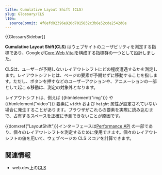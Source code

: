 ```yaml
---
title: Cumulative Layout Shift (CLS)
slug: Glossary/CLS
l10n:
  sourceCommit: 4f0efd02396e920d7015832c3b6e52cde2542d0e
---
```


{{GlossarySidebar}}

**Cumulative Layout Shift(CLS)** はウェブサイトのユーザビリティを測定する指標であり、Googleが[Core Web Vital](https://web.dev/explore/learn-core-web-vitals)を構成する指標群の一つとして設計しました。

CLSは、ユーザーが予期しないレイアウトシフトにどの程度遭遇するかを測定します。レイアウトシフトとは、ページの要素が予期せずに移動することを指します。ただし、ボタンを押すなどのユーザーアクションや、アニメーションの一部として起こる移動は、測定の対象外となります。

レイアウトシフトは、例えば {{htmlelement("img")}} や {{htmlelement("video")}} 要素に `width` および `height` 属性が設定されていない場合に発生することがあります。ブラウザがこれらの要素を実際に読み込むまで、占有するスペースを正確に予測できないことが原因です。

{{domxref("LayoutShift")}}インターフェースは[Performance API](/ja/docs/Web/API/Performance_API) の一部であり、個々のレイアウトシフトを測定するために使用できます。個々のレイアウトシフトの値を用いて、ウェブページの CLS スコアを計算できます。

## 関連情報

- web.dev上の[CLS](https://web.dev/articles/cls)
